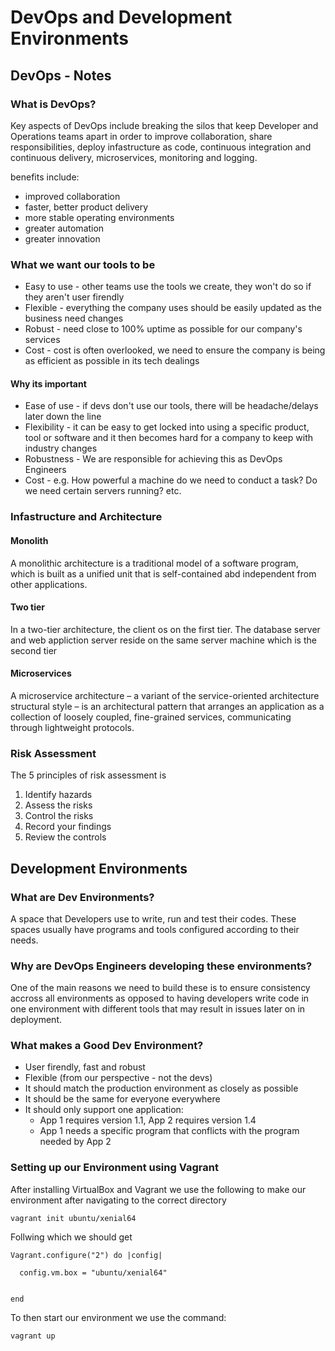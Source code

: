 # DevOps and Development Environments

## DevOps - Notes

### What is DevOps?
Key aspects of DevOps include breaking the silos that keep Developer and Operations teams apart in order
to improve collaboration, share responsibilities, deploy infastructure as code, continuous integration and continuous delivery, microservices, monitoring and logging.

benefits include:
- improved collaboration
- faster, better product delivery
- more stable operating environments
- greater automation
- greater innovation


### What we want our tools to be
- Easy to use - other teams use the tools we create, they won't do so if they aren't user firendly
- Flexible - everything the company uses should be easily updated as the business need changes
- Robust - need close to 100% uptime as possible for our company's services
- Cost - cost is often overlooked, we need to ensure the company is being as efficient as possible in its tech dealings

#### Why its important
- Ease of use - if devs don't use our tools, there will be headache/delays later down the line
- Flexibility - it can be easy to get locked into using a specific product, tool or software and it then becomes hard for a company to keep with industry changes
- Robustness - We are responsible for achieving this as DevOps Engineers
- Cost - e.g. How powerful a machine do we need to conduct a task? Do we need certain servers running? etc.

### Infastructure and Architecture
#### Monolith
A monolithic architecture is a traditional model of a software program, which is built as a unified unit that is self-contained abd independent from other applications.
#### Two tier 
In a two-tier architecture, the client os on the first tier. The database server and web appliction server reside on the same server machine which is the second tier
#### Microservices
A microservice architecture – a variant of the service-oriented architecture structural style – is an architectural pattern that arranges an application as a collection of loosely coupled, fine-grained services, communicating through lightweight protocols.

### Risk Assessment
The 5 principles of risk assessment is
1. Identify hazards
2. Assess the risks
3. Control the risks
4. Record your findings
5. Review the controls


## Development Environments
### What are Dev Environments?
A space that Developers use to write, run and test their codes. These spaces usually have programs and tools configured according to their needs.
### Why are DevOps Engineers developing these environments?
One of the main reasons we need to build these is to ensure consistency accross all environments as opposed to having developers write code in one environment with different tools that may result in issues later on in deployment.
### What makes a Good Dev Environment?
- User firendly, fast and robust
- Flexible (from our perspective - not the devs)
- It should match the production environment as closely as possible
- It should be the same for everyone everywhere
- It should only support one application:
  - App 1 requires version 1.1, App 2 requires version 1.4
  - App 1 needs a specific program that conflicts with the program needed by App 2

### Setting up our Environment using Vagrant
After installing VirtualBox and Vagrant we use the following to make our environment after navigating to the correct directory
```
vagrant init ubuntu/xenial64
```
Follwing which we should get 
```
Vagrant.configure("2") do |config|

  config.vm.box = "ubuntu/xenial64"


end
```
To then start our environment we use the command:
```
vagrant up
```